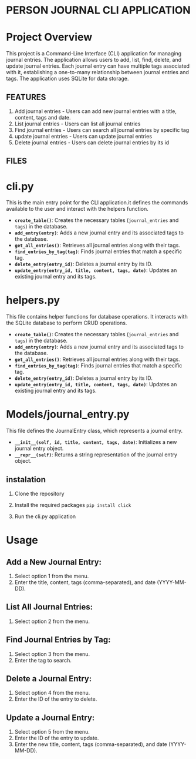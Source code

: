 # PERSON JOURNAL CLI APPLICATION

# Project Overview

This project is a Command-Line Interface (CLI) application for managing journal entries.
The application allows users to add, list, find, delete, and update journal entries.
Each journal entry can have multiple tags associated with it, establishing a one-to-many relationship between journal entries and tags.
The application uses SQLite for data storage.

## FEATURES

1. Add journal entries - Users can add new journal entries with a title, content, tags and date.
2. List journal entries - Users can list all journal entries
3. Find journal entries - Users can search all journal entries by specific tag
4. update journal entries - Users can update journal entries
5. Delete journal entries - Users can delete journal entries by its id

## FILES

# cli.py

This is the main entry point for the CLI application.it defines the commands available to the user and interact with the helpers function.

- **`create_table()`**: Creates the necessary tables (`journal_entries` and `tags`) in the database.
- **`add_entry(entry)`**: Adds a new journal entry and its associated tags to the database.
- **`get_all_entries()`**: Retrieves all journal entries along with their tags.
- **`find_entries_by_tag(tag)`**: Finds journal entries that match a specific tag.
- **`delete_entry(entry_id)`**: Deletes a journal entry by its ID.
- **`update_entry(entry_id, title, content, tags, date)`**: Updates an existing journal entry and its tags.

# helpers.py

This file contains helper functions for database operations. It interacts with the SQLite database to perform CRUD operations.

- **`create_table()`**: Creates the necessary tables (`journal_entries` and `tags`) in the database.
- **`add_entry(entry)`**: Adds a new journal entry and its associated tags to the database.
- **`get_all_entries()`**: Retrieves all journal entries along with their tags.
- **`find_entries_by_tag(tag)`**: Finds journal entries that match a specific tag.
- **`delete_entry(entry_id)`**: Deletes a journal entry by its ID.
- **`update_entry(entry_id, title, content, tags, date)`**: Updates an existing journal entry and its tags.

# Models/journal_entry.py

This file defines the JournalEntry class, which represents a journal entry.

- **`__init__(self, id, title, content, tags, date)`**: Initializes a new journal entry object.
- **`__repr__(self)`**: Returns a string representation of the journal entry object.

## instalation

1. Clone the repository
2. Install the required packages
   `pip install click`

3. Run the cli.py application

# Usage

## Add a New Journal Entry:

1. Select option 1 from the menu.
2. Enter the title, content, tags (comma-separated), and date (YYYY-MM-DD).

## List All Journal Entries:

1. Select option 2 from the menu.

## Find Journal Entries by Tag:

1. Select option 3 from the menu.
2. Enter the tag to search.

## Delete a Journal Entry:

1. Select option 4 from the menu.
2. Enter the ID of the entry to delete.

## Update a Journal Entry:

1. Select option 5 from the menu.
2. Enter the ID of the entry to update.
3. Enter the new title, content, tags (comma-separated), and date (YYYY-MM-DD).
